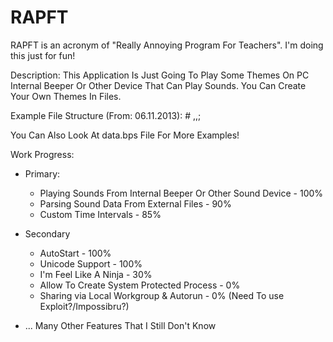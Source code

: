 RAPFT
=====

RAPFT is an acronym of "Really Annoying Program For Teachers". 
I'm doing this just for fun!

Description:
This Application Is Just Going To Play Some Themes On PC Internal Beeper Or Other Device That Can Play Sounds.
You Can Create Your Own Themes In Files.

Example File Structure (From: 06.11.2013):
#<TrackID>
<SoundFrequency>,<SoundPlayTime>,<TimeToNextSound>;

You Can Also Look At data.bps File For More Examples!

Work Progress:
 - Primary:
   - Playing Sounds From Internal Beeper Or Other Sound Device - 100%
   - Parsing Sound Data From External Files - 90%
   - Custom Time Intervals - 85%
   
 - Secondary
   - AutoStart - 100%
   - Unicode Support - 100%
   - I'm Feel Like A Ninja - 30%
   - Allow To Create System Protected Process - 0%
   - Sharing via Local Workgroup & Autorun - 0% (Need To use Exploit?/Impossibru?)

 - ... Many Other Features That I Still Don't Know
